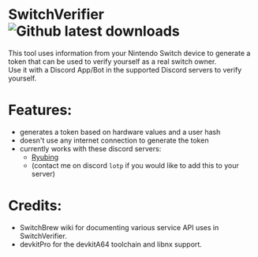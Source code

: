 # SwitchVerifier ![Github latest downloads](https://img.shields.io/github/downloads/LotP1/SwitchVerifier/total.svg)

This tool uses information from your Nintendo Switch device to generate a token that can be used to verify yourself as a real switch owner.<br>
Use it with a Discord App/Bot in the supported Discord servers to verify yourself.

# Features:
 - generates a token based on hardware values and a user hash
 - doesn't use any internet connection to generate the token
 - currently works with these discord servers:
   - [Ryubing](https://discord.gg/ryujinx)
   - (contact me on discord `lotp` if you would like to add this to your server)

# Credits:
- SwitchBrew wiki for documenting various service API uses in SwitchVerifier.
- devkitPro for the devkitA64 toolchain and libnx support.
